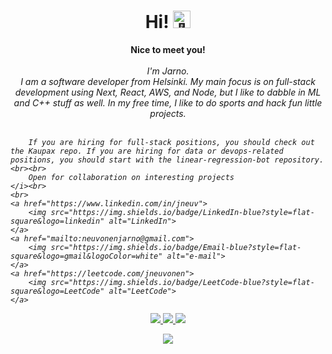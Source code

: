 <h1 align="center">Hi! <img src="https://github-production-user-asset-6210df.s3.amazonaws.com/24524555/238178097-766d336d-b87d-44ba-807c-c51de2bc6b4d.gif" width="28px" alt="👋"></h1>

<p align="center">
    <b>Nice to meet you!</b><br><br>
    <i>
        I'm Jarno.<br>
        I am a software developer from Helsinki. My main focus is on full-stack development using Next, React, AWS, and Node, but I like to dabble in ML and C++ stuff as well. In my free time, I like to do sports and hack fun little projects.<br><br>

        If you are hiring for full-stack positions, you should check out the Kaupax repo. If you are hiring for data or devops-related positions, you should start with the linear-regression-bot repository.<br><br>
        Open for collaboration on interesting projects
    </i><br>
    <br>
    <a href="https://www.linkedin.com/in/jneuv">
        <img src="https://img.shields.io/badge/LinkedIn-blue?style=flat-square&logo=linkedin" alt="LinkedIn">
    </a>
    <a href="mailto:neuvonenjarno@gmail.com">
        <img src="https://img.shields.io/badge/Email-blue?style=flat-square&logo=gmail&logoColor=white" alt="e-mail">
    </a>
    <a href="https://leetcode.com/jneuvonen">
        <img src="https://img.shields.io/badge/LeetCode-blue?style=flat-square&logo=LeetCode" alt="LeetCode">
    </a>
</p>



<p align="center">
  <a href="https://github.com/jneuvonen">
    <img src="http://github-profile-summary-cards.vercel.app/api/cards/profile-details?username=jneuvonen&theme=transparent" />
  </a>
  <a href="https://github.com/jneuvonen">
    <img src="https://github-readme-streak-stats.herokuapp.com/?user=jneuvonen&hide_border=true&card_width=338&theme=transparent" />
  </a>
  <a href="https://github.com/jneuvonen">
    <img src="http://github-profile-summary-cards.vercel.app/api/cards/stats?username=jneuvonen&theme=transparent" />
  </a>
</p>


<p align="center">
  <a href="https://github.com/jneuvonen">
    <img src="https://komarev.com/ghpvc/?username=jneuvonen&color=blue&style=flat)" />
  </a>
</p>
<!--

